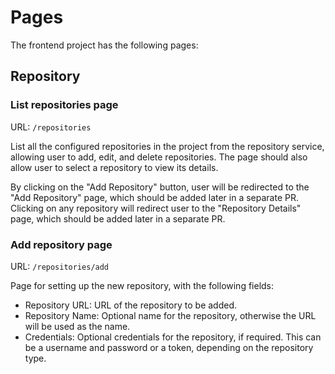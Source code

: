 # Pages

The frontend project has the following pages:

## Repository

### List repositories page

URL: `/repositories`

List all the configured repositories in the project from the repository service, allowing user to add, edit, and delete repositories. The page should also allow user to select a repository to view its details.

By clicking on the "Add Repository" button, user will be redirected to the "Add Repository" page, which should be added later in a
separate PR.
Clicking on any repository will redirect user to the "Repository Details" page, which should be added later in a separate PR.

### Add repository page

URL: `/repositories/add`

Page for setting up the new repository, with the following fields:

- Repository URL: URL of the repository to be added.
- Repository Name: Optional name for the repository, otherwise the URL will be used as the name.
- Credentials: Optional credentials for the repository, if required. This can be a username and password or a token, depending on the repository type.
